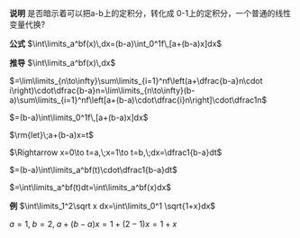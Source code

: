 **说明**
是否暗示着可以把a-b上的定积分，转化成
0-1上的定积分，一个普通的线性变量代换?

**公式**
$\int\limits_a^bf(x)\,dx=(b-a)\int_0^1f\,[a+(b-a)x]dx$

**推导**
$\int\limits_a^bf(x)\,dx$

$=\lim\limits_{n\to\infty}\sum\limits_{i=1}^nf\left(a+\dfrac{b-a}n\cdot i\right)\cdot\dfrac{b-a}n=\lim\limits_{n\to\infty}(b-a)\sum\limits_{i=1}^nf\left[a+(b-a)\cdot\dfrac{i}n\right]\cdot\dfrac1n$

$=(b-a)\int\limits_0^1f\,[a+(b-a)x]dx$

$\rm{let}\;a+(b-a)x=t$

$\Rightarrow x=0\to t=a,\;x=1\to t=b,\;dx=\dfrac1{b-a}dt$

$=(b-a)\int\limits_a^bf(t)\cdot\dfrac1{b-a}dt$

$=\int\limits_a^bf(t)dt=\int\limits_a^bf(x)dx$

**例**
$\int\limits_1^2\sqrt x dx=\int\limits_0^1 \sqrt{1+x}dx$

$a=1,\;b=2,\;a+(b-a)x=1+(2-1)x=1+x$
